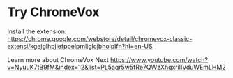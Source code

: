 # Try ChromeVox

Install the extension:
https://chrome.google.com/webstore/detail/chromevox-classic-extensi/kgejglhpjiefppelpmljglcjbhoiplfn?hl=en-US

Learn more about ChromeVox Next
https://www.youtube.com/watch?v=NyuuK7tB9fM&index=12&list=PL5aqr5w5fRe7QWzXhqxrilIVduWEmLHM2
